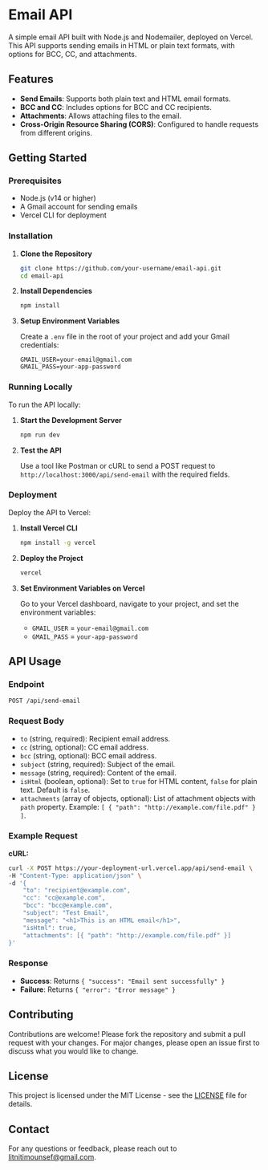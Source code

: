 # Email API

A simple email API built with Node.js and Nodemailer, deployed on Vercel. This API supports sending emails in HTML or plain text formats, with options for BCC, CC, and attachments.

## Features

- **Send Emails**: Supports both plain text and HTML email formats.
- **BCC and CC**: Includes options for BCC and CC recipients.
- **Attachments**: Allows attaching files to the email.
- **Cross-Origin Resource Sharing (CORS)**: Configured to handle requests from different origins.

## Getting Started

### Prerequisites

- Node.js (v14 or higher)
- A Gmail account for sending emails
- Vercel CLI for deployment

### Installation

1. **Clone the Repository**

   ```bash
   git clone https://github.com/your-username/email-api.git
   cd email-api
   ```

2. **Install Dependencies**

   ```bash
   npm install
   ```

3. **Setup Environment Variables**

   Create a `.env` file in the root of your project and add your Gmail credentials:

   ```env
   GMAIL_USER=your-email@gmail.com
   GMAIL_PASS=your-app-password
   ```

### Running Locally

To run the API locally:

1. **Start the Development Server**

   ```bash
   npm run dev
   ```

2. **Test the API**

   Use a tool like Postman or cURL to send a POST request to `http://localhost:3000/api/send-email` with the required fields.

### Deployment

Deploy the API to Vercel:

1. **Install Vercel CLI**

   ```bash
   npm install -g vercel
   ```

2. **Deploy the Project**

   ```bash
   vercel
   ```

3. **Set Environment Variables on Vercel**

   Go to your Vercel dashboard, navigate to your project, and set the environment variables:

   - `GMAIL_USER` = `your-email@gmail.com`
   - `GMAIL_PASS` = `your-app-password`

## API Usage

### Endpoint

`POST /api/send-email`

### Request Body

- `to` (string, required): Recipient email address.
- `cc` (string, optional): CC email address.
- `bcc` (string, optional): BCC email address.
- `subject` (string, required): Subject of the email.
- `message` (string, required): Content of the email.
- `isHtml` (boolean, optional): Set to `true` for HTML content, `false` for plain text. Default is `false`.
- `attachments` (array of objects, optional): List of attachment objects with `path` property. Example: `[ { "path": "http://example.com/file.pdf" } ]`.

### Example Request

**cURL:**

```bash
curl -X POST https://your-deployment-url.vercel.app/api/send-email \
-H "Content-Type: application/json" \
-d '{
    "to": "recipient@example.com",
    "cc": "cc@example.com",
    "bcc": "bcc@example.com",
    "subject": "Test Email",
    "message": "<h1>This is an HTML email</h1>",
    "isHtml": true,
    "attachments": [{ "path": "http://example.com/file.pdf" }]
}'
```

### Response

- **Success**: Returns `{ "success": "Email sent successfully" }`
- **Failure**: Returns `{ "error": "Error message" }`

## Contributing

Contributions are welcome! Please fork the repository and submit a pull request with your changes. For major changes, please open an issue first to discuss what you would like to change.

## License

This project is licensed under the MIT License - see the [LICENSE](LICENSE) file for details.

## Contact

For any questions or feedback, please reach out to [litnitimounsef@gmail.com](mailto:litnitimounsef@gmail.com).

